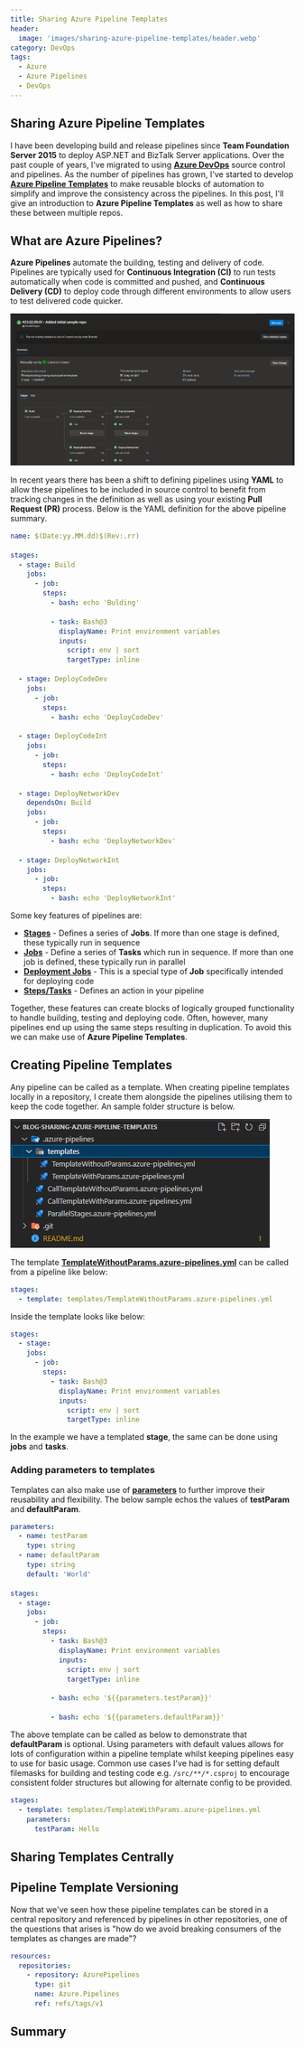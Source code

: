 ```yaml
---
title: Sharing Azure Pipeline Templates
header:
  image: 'images/sharing-azure-pipeline-templates/header.webp'
category: DevOps
tags:
  - Azure
  - Azure Pipelines
  - DevOps
---
```


## Sharing Azure Pipeline Templates

I have been developing build and release pipelines since **Team Foundation Server 2015** to deploy ASP.NET and BizTalk Server applications. Over the past couple of years, I've migrated to using **[Azure DevOps](https://learn.microsoft.com/en-us/azure/devops/user-guide/what-is-azure-devops?view=azure-devops)** source control and pipelines. As the number of pipelines has grown, I've started to develop **[Azure Pipeline Templates](https://learn.microsoft.com/en-us/azure/devops/pipelines/process/templates?view=azure-devops)** to make reusable blocks of automation to simplify and improve the consistency across the pipelines. In this post, I'll give an introduction to **Azure Pipeline Templates** as well as how to share these between multiple repos.

## What are Azure Pipelines?

**Azure Pipelines** automate the building, testing and delivery of code. Pipelines are typically used for **Continuous Integration (CI)** to run tests automatically when code is committed and pushed, and **Continuous Delivery (CD)** to deploy code through different environments to allow users to test delivered code quicker.

![image1](/images/sharing-azure-pipeline-templates/image1.png)

In recent years there has been a shift to defining pipelines using **YAML** to allow these pipelines to be included in source control to benefit from tracking changes in the definition as well as using your existing **Pull Request (PR)** process. Below is the YAML definition for the above pipeline summary.

<!-- {% raw %} -->
``` yaml
name: $(Date:yy.MM.dd)$(Rev:.rr)

stages:
  - stage: Build
    jobs:
      - job: 
        steps:
          - bash: echo 'Bulding'

          - task: Bash@3
            displayName: Print environment variables
            inputs:
              script: env | sort
              targetType: inline

  - stage: DeployCodeDev
    jobs:
      - job: 
        steps:
          - bash: echo 'DeployCodeDev'

  - stage: DeployCodeInt
    jobs:
      - job: 
        steps:
          - bash: echo 'DeployCodeInt'

  - stage: DeployNetworkDev
    dependsOn: Build
    jobs:
      - job: 
        steps:
          - bash: echo 'DeployNetworkDev'

  - stage: DeployNetworkInt
    jobs:
      - job: 
        steps:
          - bash: echo 'DeployNetworkInt'
```
<!-- {% endraw %} -->

Some key features of pipelines are:

- **[Stages](https://learn.microsoft.com/en-us/azure/devops/pipelines/get-started/key-pipelines-concepts?view=azure-devops#stage)** - Defines a series of **Jobs**. If more than one stage is defined, these typically run in sequence
- **[Jobs](https://learn.microsoft.com/en-us/azure/devops/pipelines/get-started/key-pipelines-concepts?view=azure-devops#job)** - Define a series of **Tasks** which run in sequence. If more than one job is defined, these typically run in parallel
- **[Deployment Jobs](https://learn.microsoft.com/en-us/azure/devops/pipelines/process/deployment-jobs?view=azure-devops)** - This is a special type of **Job** specifically intended for deploying code
- **[Steps/Tasks](https://learn.microsoft.com/en-us/azure/devops/pipelines/process/tasks?view=azure-devops)** - Defines an action in your pipeline

Together, these features can create blocks of logically grouped functionality to handle building, testing and deploying code. Often, however, many pipelines end up using the same steps resulting in duplication. To avoid this we can make use of **Azure Pipeline Templates**.

## Creating Pipeline Templates

Any pipeline can be called as a template. When creating pipeline templates locally in a repository, I create them alongside the pipelines utilising them to keep the code together. An sample folder structure is below.

![image2](/images/sharing-azure-pipeline-templates/image2.png)

The template **[TemplateWithoutParams.azure-pipelines.yml](https://github.com/milkyware/blog-sharing-azure-pipeline-templates/blob/52946497ccf23460f97e72ae9649f47bf011e412/.azure-pipelines/templates/TemplateWithoutParams.azure-pipelines.yml)** can be called from a pipeline like below:

``` yaml
stages:
  - template: templates/TemplateWithoutParams.azure-pipelines.yml
```

Inside the template looks like below:

``` yaml
stages:
  - stage:
    jobs:
      - job: 
        steps:
          - task: Bash@3
            displayName: Print environment variables
            inputs:
              script: env | sort
              targetType: inline
```

In the example we have a templated **stage**, the same can be done using **jobs** and **tasks**.

### Adding parameters to templates

Templates can also make use of **[parameters](https://learn.microsoft.com/en-us/azure/devops/pipelines/process/templates?view=azure-devops#parameters)** to further improve their reusability and flexibility. The below sample echos the values of **testParam** and **defaultParam**.

<!-- {% raw %} -->
``` yaml
parameters:
  - name: testParam
    type: string
  - name: defaultParam
    type: string
    default: 'World'

stages:
  - stage:
    jobs:
      - job: 
        steps:
          - task: Bash@3
            displayName: Print environment variables
            inputs:
              script: env | sort
              targetType: inline

          - bash: echo '${{parameters.testParam}}'

          - bash: echo '${{parameters.defaultParam}}'
```
<!-- {% endraw %} -->

The above template can be called as below to demonstrate that **defaultParam** is optional. Using parameters with default values allows for lots of configuration within a pipeline template whilst keeping pipelines easy to use for basic usage. Common use cases I've had is for setting default filemasks for building and testing code e.g. `/src/**/*.csproj` to encourage consistent folder structures but allowing for alternate config to be provided.

``` yaml
stages:
  - template: templates/TemplateWithParams.azure-pipelines.yml
    parameters:
      testParam: Hello
```

## Sharing Templates Centrally

## Pipeline Template Versioning

Now that we've seen how these pipeline templates can be stored in a central repository and referenced by pipelines in other repositories, one of the questions that arises is "how do we avoid breaking consumers of the templates as changes are made"?

``` yaml
resources:
  repositories:
    - repository: AzurePipelines
	  type: git
	  name: Azure.Pipelines
	  ref: refs/tags/v1
```

## Summary
